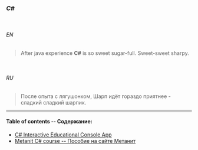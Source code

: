 ### _C#_


<br>

###### *EN*


> After java experience **C#** is so sweet sugar-full. Sweet-sweet sharpy.


<br>

###### *RU*

> После опыта с лягушонком, Шарп идёт гораздо приятнее - сладкий сладкий шарпик.

___


#### Table of contents -- Содержание:

+ [C# Interactive Educational Console App](../../projects/minor/csharpapp/ "C#; 2018, August - September")
+ [Metanit C# course -- Пособие на сайте Метанит](metanit/ "2018 July")


